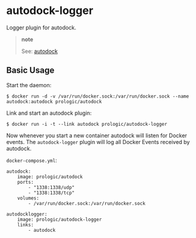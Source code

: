 autodock-logger
===============

Logger plugin for autodock.

> **note**
>
> See: [autodock](https://github.com/prologic/autodock)

Basic Usage
-----------

Start the daemon:

    $ docker run -d -v /var/run/docker.sock:/var/run/docker.sock --name autodock:autodock prologic/autodock

Link and start an autodock plugin:

    $ docker run -i -t --link autodock prologic/autodock-logger

Now whenever you start a new container autodock will listen for Docker events. The `autodock-logger` plugin will log all Docker Events received by autodock.

`docker-compose.yml`:

``` {.sourceCode .yaml}
autodock:
    image: prologic/autodock
    ports:
        - "1338:1338/udp"
        - "1338:1338/tcp"
    volumes:
        - /var/run/docker.sock:/var/run/docker.sock

autodocklogger:
    image: prologic/autodock-logger
    links:
        - autodock
```
